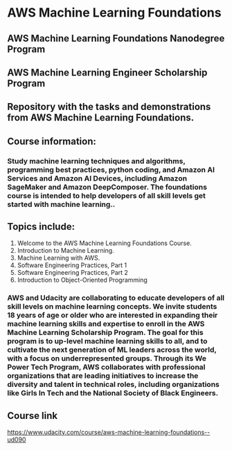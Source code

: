 # AWS Machine Learning Foundations

## AWS Machine Learning Foundations Nanodegree Program
## AWS Machine Learning Engineer Scholarship Program
  

## Repository with the tasks and demonstrations from AWS Machine Learning Foundations.  

## Course information:  

### Study machine learning techniques and algorithms, programming best practices, python coding, and Amazon AI Services and Amazon AI Devices, including Amazon SageMaker and Amazon DeepComposer. The foundations course is intended to help developers of all skill levels get started with machine learning..  
 

## Topics include:  


1. Welcome to the AWS Machine Learning Foundations Course. 
2. Introduction to Machine Learning. 
3. Machine Learning with AWS.
4. Software Engineering Practices, Part 1 
5. Software Engineering Practices, Part 2
6. Introduction to Object-Oriented Programming 


### AWS and Udacity are collaborating to educate developers of all skill levels on machine learning concepts. We invite students 18 years of age or older who are interested in expanding their machine learning skills and expertise to enroll in the AWS Machine Learning Scholarship Program. The goal for this program is to up-level machine learning skills to all, and to cultivate the next generation of ML leaders across the world, with a focus on underrepresented groups. Through its We Power Tech Program, AWS collaborates with professional organizations that are leading initiatives to increase the diversity and talent in technical roles, including organizations like Girls In Tech and the National Society of Black Engineers.


## Course link

https://www.udacity.com/course/aws-machine-learning-foundations--ud090
